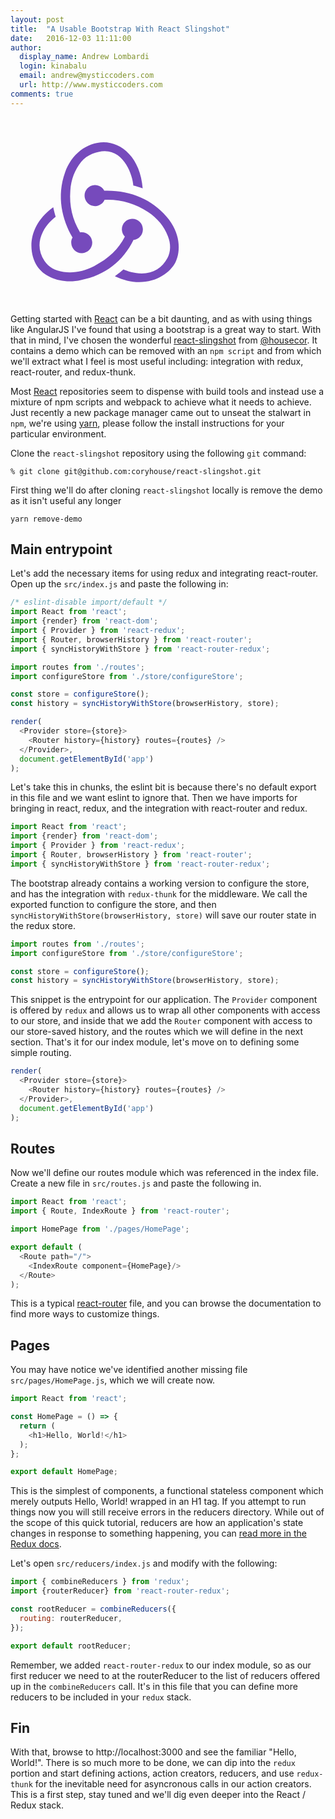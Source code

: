 ```yaml
---
layout: post
title:  "A Usable Bootstrap With React Slingshot"
date:   2016-12-03 11:11:00
author:
  display_name: Andrew Lombardi
  login: kinabalu
  email: andrew@mysticcoders.com
  url: http://www.mysticcoders.com
comments: true
---
```


<svg xmlns="http://www.w3.org/2000/svg" width="300" viewBox="0 0 100 100">
  <g fill="#764ABC">
    <path d="M65.6 65.4c2.9-.3 5.1-2.8 5-5.8-.1-3-2.6-5.4-5.6-5.4h-.2c-3.1.1-5.5 2.7-5.4 5.8.1 1.5.7 2.8 1.6 3.7-3.4 6.7-8.6 11.6-16.4 15.7-5.3 2.8-10.8 3.8-16.3 3.1-4.5-.6-8-2.6-10.2-5.9-3.2-4.9-3.5-10.2-.8-15.5 1.9-3.8 4.9-6.6 6.8-8-.4-1.3-1-3.5-1.3-5.1-14.5 10.5-13 24.7-8.6 31.4 3.3 5 10 8.1 17.4 8.1 2 0 4-.2 6-.7 12.8-2.5 22.5-10.1 28-21.4z"/>
    <path d="M83.2 53c-7.6-8.9-18.8-13.8-31.6-13.8H50c-.9-1.8-2.8-3-4.9-3h-.2c-3.1.1-5.5 2.7-5.4 5.8.1 3 2.6 5.4 5.6 5.4h.2c2.2-.1 4.1-1.5 4.9-3.4H52c7.6 0 14.8 2.2 21.3 6.5 5 3.3 8.6 7.6 10.6 12.8 1.7 4.2 1.6 8.3-.2 11.8-2.8 5.3-7.5 8.2-13.7 8.2-4 0-7.8-1.2-9.8-2.1-1.1 1-3.1 2.6-4.5 3.6 4.3 2 8.7 3.1 12.9 3.1 9.6 0 16.7-5.3 19.4-10.6 2.9-5.8 2.7-15.8-4.8-24.3z"/>
    <path d="M32.4 67.1c.1 3 2.6 5.4 5.6 5.4h.2c3.1-.1 5.5-2.7 5.4-5.8-.1-3-2.6-5.4-5.6-5.4h-.2c-.2 0-.5 0-.7.1-4.1-6.8-5.8-14.2-5.2-22.2.4-6 2.4-11.2 5.9-15.5 2.9-3.7 8.5-5.5 12.3-5.6 10.6-.2 15.1 13 15.4 18.3 1.3.3 3.5 1 5 1.5-1.2-16.2-11.2-24.6-20.8-24.6-9 0-17.3 6.5-20.6 16.1-4.6 12.8-1.6 25.1 4 34.8-.5.7-.8 1.8-.7 2.9z"/>
  </g>
</svg>

Getting started with [React](https://facebook.github.io/react/) can be a bit daunting, and as with using things like AngularJS I've found that using a bootstrap is a great way to start. With that in mind, I've chosen the wonderful [react-slingshot](https://github.com/coryhouse/react-slingshot) from [@housecor](https://twitter.com/housecor). It contains a demo which can be removed with an `npm script` and from which we'll extract what I feel is most useful including: integration with redux, react-router, and redux-thunk.

Most [React](https://facebook.github.io/react/) repositories seem to dispense with build tools and instead use a mixture of npm scripts and webpack to achieve what it needs to achieve. Just recently a new package manager came out to unseat the stalwart in `npm`, we're using [yarn](https://yarnpkg.com), please follow the install instructions for your particular environment.

Clone the `react-slingshot` repository using the following `git` command:

```shell
% git clone git@github.com:coryhouse/react-slingshot.git
```

First thing we'll do after cloning `react-slingshot` locally is remove the demo as it isn't useful any longer

```shell
yarn remove-demo
```

## Main entrypoint

Let's add the necessary items for using redux and integrating react-router. Open up the `src/index.js` and paste the following in:

```javascript
/* eslint-disable import/default */
import React from 'react';
import {render} from 'react-dom';
import { Provider } from 'react-redux';
import { Router, browserHistory } from 'react-router';
import { syncHistoryWithStore } from 'react-router-redux';

import routes from './routes';
import configureStore from './store/configureStore';

const store = configureStore();
const history = syncHistoryWithStore(browserHistory, store);

render(
  <Provider store={store}>
    <Router history={history} routes={routes} />
  </Provider>,
  document.getElementById('app')
);
```

Let's take this in chunks, the eslint bit is because there's no default export in this file and we want eslint to ignore that. Then we have imports for bringing in react, redux, and the integration with react-router and redux.

```javascript
import React from 'react';
import {render} from 'react-dom';
import { Provider } from 'react-redux';
import { Router, browserHistory } from 'react-router';
import { syncHistoryWithStore } from 'react-router-redux';
```

The bootstrap already contains a working version to configure the store, and has the integration with `redux‐thunk` for the middleware. We call the exported function to configure the store, and then `syncHistoryWithStore(browserHistory, store)` will save our router state in the redux store.

```javascript
import routes from './routes';
import configureStore from './store/configureStore';

const store = configureStore();
const history = syncHistoryWithStore(browserHistory, store);
```

This snippet is the entrypoint for our application. The `Provider` component is offered by `redux` and allows us to wrap all other components with access to our store, and inside that we add the `Router` component with access to our store-saved history, and the routes which we will define in the next section. That's it for our index module, let's move on to defining some simple routing.

```javascript
render(
  <Provider store={store}>
    <Router history={history} routes={routes} />
  </Provider>,
  document.getElementById('app')
);
```

## Routes
Now we'll define our routes module which was referenced in the index file. Create a new file in `src/routes.js` and paste the following in.

```javascript
import React from 'react';
import { Route, IndexRoute } from 'react-router';

import HomePage from './pages/HomePage';

export default (
  <Route path="/">
    <IndexRoute component={HomePage}/>
  </Route>
);
```

This is a typical [react-router](https://github.com/ReactTraining/react-router) file, and you can browse the documentation to find more ways to customize things.

## Pages
You may have notice we've identified another missing file `src/pages/HomePage.js`, which we will create now.

```javascript
import React from 'react';

const HomePage = () => {
  return (
    <h1>Hello, World!</h1>
  );
};

export default HomePage;
```

This is the simplest of components, a functional stateless component which merely outputs Hello, World! wrapped in an H1 tag. If you attempt to run things now you will still receive errors in the reducers directory. While out of the scope of this quick tutorial, reducers are how an application's state changes in response to something happening, you can [read more in the Redux docs](http://redux.js.org/docs/basics/Reducers.html).

Let's open `src/reducers/index.js` and modify with the following:

```javascript
import { combineReducers } from 'redux';
import {routerReducer} from 'react-router-redux';

const rootReducer = combineReducers({
  routing: routerReducer,
});

export default rootReducer;
```

Remember, we added `react-router-redux` to our index module, so as our first reducer we need to at the routerReducer to the list of reducers offered up in the `combineReducers` call. It's in this file that you can define more reducers to be included in your `redux` stack.

## Fin

With that, browse to http://localhost:3000 and see the familiar "Hello, World!". There is so much more to be done, we can dip into the `redux` portion and start defining actions, action creators, reducers, and use `redux-thunk` for the inevitable need for asyncronous calls in our action creators. This is a first step, stay tuned and we'll dig even deeper into the React / Redux stack.

